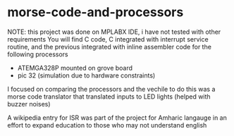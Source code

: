 # morse-code-and-processors
NOTE: this project was done on MPLABX IDE, i have not tested with other requirements
You will find C code, C integrated with interrupt service routine, and the previous integrated with inline assembler code for the following processors 
  - ATEMGA328P mounted on grove board
  - pic 32 (simulation due to hardware constraints) 

I focused on comparing the processors and the vechile to do this was a morse code translator that translated inputs to LED lights (helped with buzzer noises)


A wikipedia entry for ISR was part of the project for Amharic langauge in an effort to expand education to those who may not understand english
